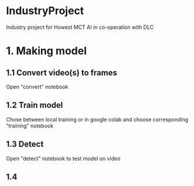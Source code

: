 # IndustryProject
Industry project for Howest MCT AI in co-operation with DLC

# 1. Making model

## 1.1 Convert video(s) to frames
Open "convert" notebook

## 1.2 Train model
Chose between local training or in google colab and choose corresponding "training" notebook

## 1.3 Detect
Open "detect" notebook to test model on video

## 1.4 